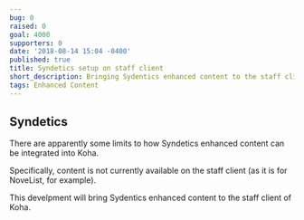 ```yaml
---
bug: 0
raised: 0
goal: 4000
supporters: 0
date: '2018-08-14 15:04 -0400'
published: true
title: Syndetics setup on staff client
short_description: Bringing Sydentics enhanced content to the staff client of Koha
tags: Enhanced Content
---
```

## Syndetics

There are apparently some limits to how Syndetics enhanced content can be integrated into Koha. 

Specifically, content is not currently available on the staff client (as it is for NoveList, for example). 

This develpment will bring Sydentics enhanced content to the staff client of Koha. 
